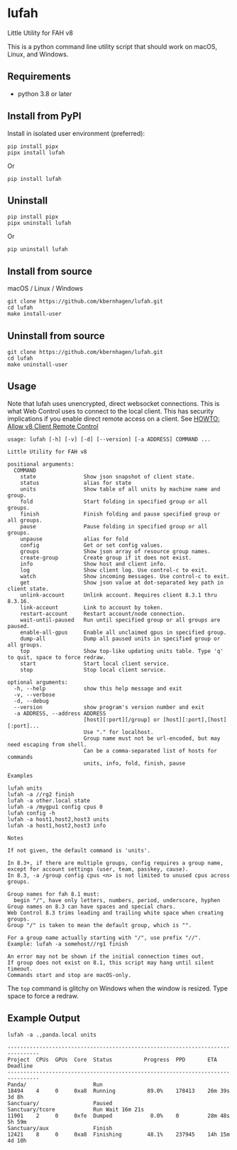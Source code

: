 # lufah

Little Utility for FAH v8

This is a python command line utility script that should
work on macOS, Linux, and Windows.


## Requirements

- python 3.8 or later


## Install from PyPI

Install in isolated user environment (preferred):
```
pip install pipx
pipx install lufah
```

Or
```
pip install lufah
```

## Uninstall

```
pip install pipx
pipx uninstall lufah
```

Or
```
pip uninstall lufah
```

## Install from source

macOS / Linux / Windows
```
git clone https://github.com/kbernhagen/lufah.git
cd lufah
make install-user
```

## Uninstall from source

```
git clone https://github.com/kbernhagen/lufah.git
cd lufah
make uninstall-user
```

## Usage

Note that lufah uses unencrypted, direct websocket connections.
This is what Web Control uses to connect to the local client.
This has security implications if you enable direct remote access on a client.
See [HOWTO: Allow v8 Client Remote Control](https://foldingforum.org/viewtopic.php?t=39050)

```
usage: lufah [-h] [-v] [-d] [--version] [-a ADDRESS] COMMAND ...

Little Utility for FAH v8

positional arguments:
  COMMAND
    state               Show json snapshot of client state.
    status              alias for state
    units               Show table of all units by machine name and group.
    fold                Start folding in specified group or all groups.
    finish              Finish folding and pause specified group or all groups.
    pause               Pause folding in specified group or all groups.
    unpause             alias for fold
    config              Get or set config values.
    groups              Show json array of resource group names.
    create-group        Create group if it does not exist.
    info                Show host and client info.
    log                 Show client log. Use control-c to exit.
    watch               Show incoming messages. Use control-c to exit.
    get                 Show json value at dot-separated key path in client state.
    unlink-account      Unlink account. Requires client 8.3.1 thru 8.3.16.
    link-account        Link to account by token.
    restart-account     Restart account/node connection.
    wait-until-paused   Run until specified group or all groups are paused.
    enable-all-gpus     Enable all unclaimed gpus in specified group.
    dump-all            Dump all paused units in specified group or all groups.
    top                 Show top-like updating units table. Type 'q' to quit, space to force redraw.
    start               Start local client service.
    stop                Stop local client service.

optional arguments:
  -h, --help            show this help message and exit
  -v, --verbose
  -d, --debug
  --version             show program's version number and exit
  -a ADDRESS, --address ADDRESS
                        [host][:port][/group] or [host][:port],[host][:port]...
                        Use "." for localhost.
                        Group name must not be url-encoded, but may need escaping from shell.
                        Can be a comma-separated list of hosts for commands
                        units, info, fold, finish, pause

Examples

lufah units
lufah -a //rg2 finish
lufah -a other.local state
lufah -a /mygpu1 config cpus 0
lufah config -h
lufah -a host1,host2,host3 units
lufah -a host1,host2,host3 info

Notes

If not given, the default command is 'units'.

In 8.3+, if there are multiple groups, config requires a group name,
except for account settings (user, team, passkey, cause).
In 8.3, -a /group config cpus <n> is not limited to unused cpus across groups.

Group names for fah 8.1 must:
  begin "/", have only letters, numbers, period, underscore, hyphen
Group names on 8.3 can have spaces and special chars.
Web Control 8.3 trims leading and trailing white space when creating groups.
Group "/" is taken to mean the default group, which is "".

For a group name actually starting with "/", use prefix "//".
Example: lufah -a somehost//rg1 finish

An error may not be shown if the initial connection times out.
If group does not exist on 8.1, this script may hang until silent timeout.
Commands start and stop are macOS-only.
```

The `top` command is glitchy on Windows when the window is resized.
Type space to force a redraw.

## Example Output

```
lufah -a .,panda.local units
```
```
--------------------------------------------------------------------------------
Project  CPUs  GPUs  Core  Status          Progress  PPD       ETA      Deadline
--------------------------------------------------------------------------------
Panda/                     Run 
18494    4     0     0xa8  Running          89.0%    178413    26m 39s  3d 8h   
Sanctuary/                 Paused
Sanctuary/tcore            Run Wait 16m 21s
11901    2     0     0xfe  Dumped            0.0%    0         28m 48s  5h 59m  
Sanctuary/aux              Finish 
12421    8     0     0xa8  Finishing        48.1%    237945    14h 15m  4d 10h  
```
